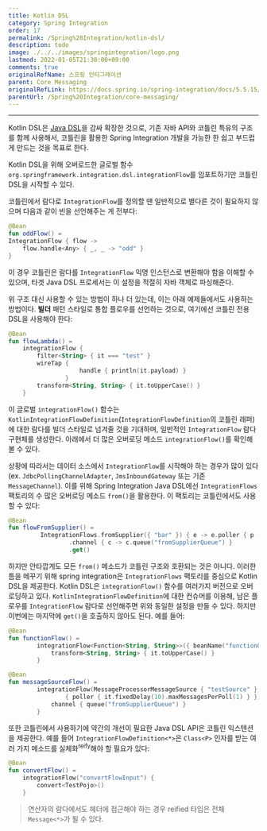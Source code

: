 ```yaml
---
title: Kotlin DSL
category: Spring Integration
order: 17
permalink: /Spring%20Integration/kotlin-dsl/
description: todo
image: ./../../images/springintegration/logo.png
lastmod: 2022-01-05T21:30:00+09:00
comments: true
originalRefName: 스프링 인티그레이션
parent: Core Messaging
originalRefLink: https://docs.spring.io/spring-integration/docs/5.5.15/reference/html/index-single.html#kotlin-dsl
parentUrl: /Spring%20Integration/core-messaging/
---
```


---

Kotlin DSL은 [Java DSL](../java-dsl)을 감싸 확장한 것으로, 기존 자바 API와 코틀린 특유의 구조를 함께 사용해서, 코틀린을 활용한 Spring Integration 개발을 가능한 한 쉽고 부드럽게 만드는 것을 목표로 한다.

Kotlin DSL을 위해 오버로드한 글로벌 함수 `org.springframework.integration.dsl.integrationFlow`를 임포트하기만 코틀린 DSL을 시작할 수 있다.

코틀린에서 람다로 `IntegrationFlow`를 정의할 땐 일반적으로 별다른 것이 필요하지 않으며 다음과 같이 빈을 선언해주는 게 전부다:

```kotlin
@Bean
fun oddFlow() =
IntegrationFlow { flow ->
    flow.handle<Any> { _, _ -> "odd" }
}
```

이 경우 코틀린은 람다를 `IntegrationFlow` 익명 인스턴스로 변환해야 함을 이해할 수 있으며, 타겟 Java DSL 프로세서는 이 설정을 적절히 자바 객체로 파싱해준다.

위 구조 대신 사용할 수 있는 방법이 하나 더 있는데, 이는 아래 예제들에서도 사용하는 방법이다. **빌더** 패턴 스타일로 통합 플로우를 선언하는 것으로, 여기에선 코틀린 전용 DSL을 사용해야 한다:

```kotlin
@Bean
fun flowLambda() =
    integrationFlow {
        filter<String> { it === "test" }
        wireTap {
                    handle { println(it.payload) }
                }
        transform<String, String> { it.toUpperCase() }
    }
```

이 글로벌 `integrationFlow()` 함수는 `KotlinIntegrationFlowDefinition`(`IntegrationFlowDefinition`의 코틀린 래퍼)에 대한 람다를 빌더 스타일로 넘겨줄 것을 기대하며, 일반적인 `IntegrationFlow` 람다 구현체를 생성한다. 아래에서 더 많은 오버로딩 메소드 `integrationFlow()`를 확인해볼 수 있다.

상황에 따라서는 데이터 소스에서 `IntegrationFlow`를 시작해야 하는 경우가 많이 있다 (ex. `JdbcPollingChannelAdapter`, `JmsInboundGateway` 또는 기존 `MessageChannel`). 이를 위해 Spring Integration Java DSL에선 `IntegrationFlows` 팩토리의 수 많은 오버로딩 메소드 `from()`을 활용한다. 이 팩토리는 코틀린에서도 사용할 수 있다:

```kotlin
@Bean
fun flowFromSupplier() =
         IntegrationFlows.fromSupplier({ "bar" }) { e -> e.poller { p -> p.fixedDelay(10).maxMessagesPerPoll(1) } }
                 .channel { c -> c.queue("fromSupplierQueue") }
                 .get()
```

하지만 안타깝게도 모든 `from()` 메소드가 코틀린 구조와 호환되는 것은 아니다. 이러한 틈을 메꾸기 위해 spring integration은 `IntegrationFlows` 팩토리를 중심으로 Kotlin DSL을 제공한다. Kotlin DSL은 `integrationFlow()` 함수를 여러가지 버전으로 오버로딩하고 있다. `KotlinIntegrationFlowDefinition`에 대한 컨슈머를 이용해, 남은 플로우를 `IntegrationFlow` 람다로 선언해주면 위와 동일한 설정을 만들 수 있다. 하지만 이번에는 마지막에 `get()`을 호출하지 않아도 된다. 예를 들어:

```kotlin
@Bean
fun functionFlow() =
        integrationFlow<Function<String, String>>({ beanName("functionGateway") }) {
            transform<String, String> { it.toUpperCase() }
        }

@Bean
fun messageSourceFlow() =
        integrationFlow(MessageProcessorMessageSource { "testSource" },
                { poller { it.fixedDelay(10).maxMessagesPerPoll(1) } }) {
            channel { queue("fromSupplierQueue") }
        }
```

또한 코틀린에서 사용하기에 약간의 개선이 필요한 Java DSL API은 코틀린 익스텐션을 제공한다. 예를 들어 `IntegrationFlowDefinition<*>`은 `Class<P>` 인자를 받는 여러 가지 메소드를 실체화<sup>reify</sup>해야 할 필요가 있다:

```kotlin
@Bean
fun convertFlow() =
    integrationFlow("convertFlowInput") {
        convert<TestPojo>()
    }
```

> 연산자의 람다에서도 헤더에 접근해야 하는 경우 reified 타입은 전체 `Message<*>`가 될 수 있다.
